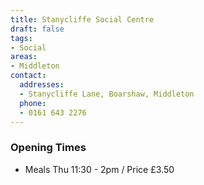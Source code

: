 ```yaml
---
title: Stanycliffe Social Centre
draft: false
tags:
- Social
areas:
- Middleton
contact:
  addresses:
  - Stanycliffe Lane, Boarshaw, Middleton
  phone:
  - 0161 643 2276
---
```


### Opening Times
* Meals  Thu  11:30 - 2pm / Price £3.50


